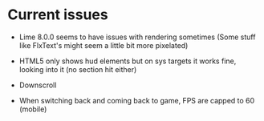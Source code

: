 # Current issues

- Lime 8.0.0 seems to have issues with rendering sometimes (Some stuff like FlxText's might seem a little bit more pixelated)

- HTML5 only shows hud elements but on sys targets it works fine, looking into it (no section hit either)

- Downscroll

- When switching back and coming back to game, FPS are capped to 60 (mobile)